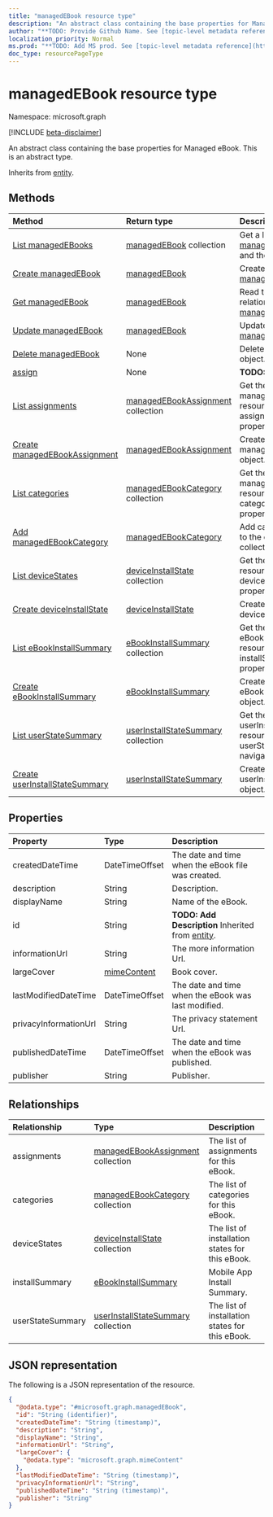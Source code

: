 ```yaml
---
title: "managedEBook resource type"
description: "An abstract class containing the base properties for Managed eBook."
author: "**TODO: Provide Github Name. See [topic-level metadata reference](https://msgo.azurewebsites.net/add/document/guidelines/metadata.html#topic-level-metadata)**"
localization_priority: Normal
ms.prod: "**TODO: Add MS prod. See [topic-level metadata reference](https://msgo.azurewebsites.net/add/document/guidelines/metadata.html#topic-level-metadata)**"
doc_type: resourcePageType
---
```


# managedEBook resource type

Namespace: microsoft.graph

[!INCLUDE [beta-disclaimer](../../includes/beta-disclaimer.md)]

An abstract class containing the base properties for Managed eBook.
This is an abstract type.


Inherits from [entity](../resources/entity.md).

## Methods
|Method|Return type|Description|
|:---|:---|:---|
|[List managedEBooks](../api/managedebook-list.md)|[managedEBook](../resources/managedebook.md) collection|Get a list of the [managedEBook](../resources/managedebook.md) objects and their properties.|
|[Create managedEBook](../api/managedebook-create.md)|[managedEBook](../resources/managedebook.md)|Create a new [managedEBook](../resources/managedebook.md) object.|
|[Get managedEBook](../api/managedebook-get.md)|[managedEBook](../resources/managedebook.md)|Read the properties and relationships of a [managedEBook](../resources/managedebook.md) object.|
|[Update managedEBook](../api/managedebook-update.md)|[managedEBook](../resources/managedebook.md)|Update the properties of a [managedEBook](../resources/managedebook.md) object.|
|[Delete managedEBook](../api/managedebook-delete.md)|None|Deletes a [managedEBook](../resources/managedebook.md) object.|
|[assign](../api/managedebook-assign.md)|None|**TODO: Add Description**|
|[List assignments](../api/managedebook-list-assignments.md)|[managedEBookAssignment](../resources/managedebookassignment.md) collection|Get the managedEBookAssignment resources from the assignments navigation property.|
|[Create managedEBookAssignment](../api/managedebook-post-assignments.md)|[managedEBookAssignment](../resources/managedebookassignment.md)|Create a new managedEBookAssignment object.|
|[List categories](../api/managedebook-list-categories.md)|[managedEBookCategory](../resources/managedebookcategory.md) collection|Get the managedEBookCategory resources from the categories navigation property.|
|[Add managedEBookCategory](../api/managedebook-post-categories.md)|[managedEBookCategory](../resources/managedebookcategory.md)|Add categories by posting to the categories collection.|
|[List deviceStates](../api/managedebook-list-devicestates.md)|[deviceInstallState](../resources/deviceinstallstate.md) collection|Get the deviceInstallState resources from the deviceStates navigation property.|
|[Create deviceInstallState](../api/managedebook-post-devicestates.md)|[deviceInstallState](../resources/deviceinstallstate.md)|Create a new deviceInstallState object.|
|[List eBookInstallSummary](../api/managedebook-list-installsummary.md)|[eBookInstallSummary](../resources/ebookinstallsummary.md) collection|Get the eBookInstallSummary resources from the installSummary navigation property.|
|[Create eBookInstallSummary](../api/managedebook-post-installsummary.md)|[eBookInstallSummary](../resources/ebookinstallsummary.md)|Create a new eBookInstallSummary object.|
|[List userStateSummary](../api/managedebook-list-userstatesummary.md)|[userInstallStateSummary](../resources/userinstallstatesummary.md) collection|Get the userInstallStateSummary resources from the userStateSummary navigation property.|
|[Create userInstallStateSummary](../api/managedebook-post-userstatesummary.md)|[userInstallStateSummary](../resources/userinstallstatesummary.md)|Create a new userInstallStateSummary object.|

## Properties
|Property|Type|Description|
|:---|:---|:---|
|createdDateTime|DateTimeOffset|The date and time when the eBook file was created.|
|description|String|Description.|
|displayName|String|Name of the eBook.|
|id|String|**TODO: Add Description** Inherited from [entity](../resources/entity.md).|
|informationUrl|String|The more information Url.|
|largeCover|[mimeContent](../resources/mimecontent.md)|Book cover.|
|lastModifiedDateTime|DateTimeOffset|The date and time when the eBook was last modified.|
|privacyInformationUrl|String|The privacy statement Url.|
|publishedDateTime|DateTimeOffset|The date and time when the eBook was published.|
|publisher|String|Publisher.|

## Relationships
|Relationship|Type|Description|
|:---|:---|:---|
|assignments|[managedEBookAssignment](../resources/managedebookassignment.md) collection|The list of assignments for this eBook.|
|categories|[managedEBookCategory](../resources/managedebookcategory.md) collection|The list of categories for this eBook.|
|deviceStates|[deviceInstallState](../resources/deviceinstallstate.md) collection|The list of installation states for this eBook.|
|installSummary|[eBookInstallSummary](../resources/ebookinstallsummary.md)|Mobile App Install Summary.|
|userStateSummary|[userInstallStateSummary](../resources/userinstallstatesummary.md) collection|The list of installation states for this eBook.|

## JSON representation
The following is a JSON representation of the resource.
<!-- {
  "blockType": "resource",
  "keyProperty": "id",
  "@odata.type": "microsoft.graph.managedEBook",
  "baseType": "microsoft.graph.entity",
  "openType": false
}
-->
``` json
{
  "@odata.type": "#microsoft.graph.managedEBook",
  "id": "String (identifier)",
  "createdDateTime": "String (timestamp)",
  "description": "String",
  "displayName": "String",
  "informationUrl": "String",
  "largeCover": {
    "@odata.type": "microsoft.graph.mimeContent"
  },
  "lastModifiedDateTime": "String (timestamp)",
  "privacyInformationUrl": "String",
  "publishedDateTime": "String (timestamp)",
  "publisher": "String"
}
```

